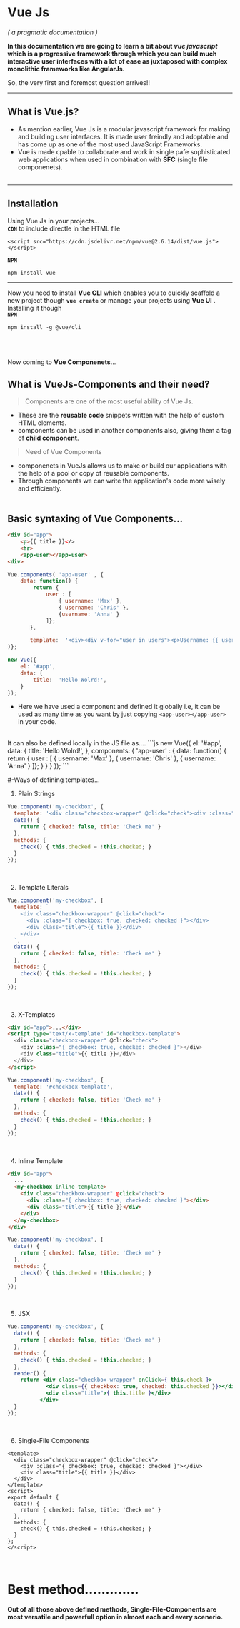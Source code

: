 # Vue Js 
*( a pragmatic documentation )*

**In this documentation we are going to learn a bit about *vue javascript* which is a progressive framework through which you can build much interactive user interfaces with a lot of ease as juxtaposed with complex monolithic frameworks like AngularJs.**

So, the very first and foremost question arrives!!<br/>
<hr/>

## What is Vue.js?
- As mention earlier, Vue Js is a modular javascript framework for making and building user interfaces. It is made user freindly and adoptable and has come up as one of the most used JavaScript Frameworks. 
- Vue is made cpable to collaborate and work in single pafe sophisticated web applications when used in combination with **SFC** (single file componenets).
<br/><br/>
<hr/>


## Installation
Using Vue Js in your projects...
<br/>
**`CDN`** to include directle in the HTML file
```
<script src="https://cdn.jsdelivr.net/npm/vue@2.6.14/dist/vue.js"></script>
```
**`NPM`**
```
npm install vue
```
<hr/>

Now you need to install **Vue CLI** which enables you to quickly scaffold a new project though  **`vue create`** or manage your projects using **Vue UI** .
Installing it though <br/>
**`NPM`**
```
npm install -g @vue/cli
```
<br/>

<br/>


Now coming to **Vue Componenets**...
## What is VueJs-Components and their need?
>Components are one of the most useful  ability of Vue Js.
  -  These are the **reusable code** snippets written with the help of custom HTML elements.
  -  components can be used in another components also, giving them a tag of **child component**.
>Need of Vue Components
  - componenets in VueJs allows us to make or build our applications with the help of a pool or copy of reusable components.
  - Through components we can write the application's  code more wisely and efficiently.
<br/><br/>

## Basic syntaxing of Vue Components... 
```html
<div id="app">
    <p>{{ title }}</>
    <hr>
    <app-user></app-user>
<div>
```
```js
Vue.components( 'app-user' , {
    data: function() {
        return { 
            user : [ 
                { username: 'Max' },
                { username: 'Chris' },
                {username: 'Anna' }
            ]};
       },

       template:  '<div><div v-for="user in users"><p>Username: {{ user.username }}</p</div></div>'
)};  

new Vue({
    el: '#app',
    data: {
        title:  'Hello Wolrd!',
    }
});   
```
- Here we have used a component and defined it globally i.e, it can be used as many time as you want by just copying  `<app-user></app-user> ` in your code. 
<br/>
It can also be defined locally in the JS file as....
```js
new Vue({
    el: '#app',
    data: {
        title:  'Hello Wolrd!',
    },
    components: {
        'app-user' : {
           data: function() {
                return { 
                         user : [ 
                            { username: 'Max' },
                             { username: 'Chris' },
                             { username: 'Anna' }
                         ]};
                    }
              }
         }  
}); 
```

#-Ways of defining templates...
1. Plain Strings
```js
Vue.component('my-checkbox', {
  template: '<div class="checkbox-wrapper" @click="check"><div :class="{ checkbox: true, checked: checked }"></div><div class="title">{{ title }}</div></div>',
  data() {
    return { checked: false, title: 'Check me' }
  },
  methods: {
    check() { this.checked = !this.checked; }
  }
});
```
<br/>

2. Template Literals
```js
Vue.component('my-checkbox', {
  template: `
    <div class="checkbox-wrapper" @click="check">
      <div :class="{ checkbox: true, checked: checked }"></div>
      <div class="title">{{ title }}</div>
    </div>
  `,
  data() {
    return { checked: false, title: 'Check me' }
  },
  methods: {
    check() { this.checked = !this.checked; }
  }
});
```
<br/>

3.  X-Templates
```html
<div id="app">...</div>
<script type="text/x-template" id="checkbox-template">
  <div class="checkbox-wrapper" @click="check">
    <div :class="{ checkbox: true, checked: checked }"></div>
    <div class="title">{{ title }}</div>
  </div>
</script>
```
```js
Vue.component('my-checkbox', {
  template: '#checkbox-template',
  data() {
    return { checked: false, title: 'Check me' }
  },
  methods: {
    check() { this.checked = !this.checked; }
  }
});
```
<br/>

4. Inline Template
```html
<div id="app">
  ...
  <my-checkbox inline-template>
    <div class="checkbox-wrapper" @click="check">
      <div :class="{ checkbox: true, checked: checked }"></div>
      <div class="title">{{ title }}</div>
    </div>
  </my-checkbox>
</div>
```
```js
Vue.component('my-checkbox', {
  data() {
    return { checked: false, title: 'Check me' }
  },
  methods: {
    check() { this.checked = !this.checked; }
  }
});
```
<br/>

5. JSX
```jsx
Vue.component('my-checkbox', {
  data() {
    return { checked: false, title: 'Check me' }
  },
  methods: {
    check() { this.checked = !this.checked; }
  },
  render() {
    return <div class="checkbox-wrapper" onClick={ this.check }>
            <div class={{ checkbox: true, checked: this.checked }}></div>
            <div class="title">{ this.title }</div>
          </div>
  }
});
```
<br/>

6. Single-File Components
```vue
<template>
  <div class="checkbox-wrapper" @click="check">
    <div :class="{ checkbox: true, checked: checked }"></div>
    <div class="title">{{ title }}</div>
  </div>
</template>
<script>
export default {
  data() {
    return { checked: false, title: 'Check me' }
  },
  methods: {
    check() { this.checked = !this.checked; }
  }
};
</script>
```
<br/>

# Best method.............
**Out of all those above defined methods, Single-File-Components are most versatile and powerfull option in almost each and every scenerio.**
